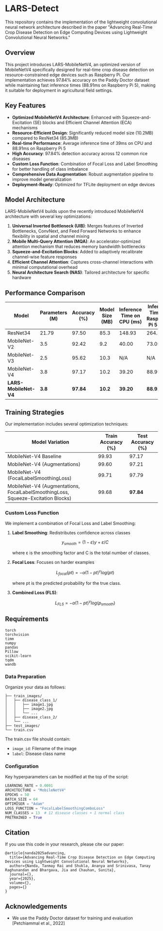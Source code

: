 # LARS-Detect

This repository contains the implementation of the lightweight convolutional neural network architecture described in the paper "Advancing Real-Time Crop Disease Detection on Edge Computing Devices using Lightweight Convolutional Neural Networks."

## Overview

This project introduces LARS-MobileNetV4, an optimized version of MobileNetV4 specifically designed for real-time crop disease detection on resource-constrained edge devices such as Raspberry Pi. Our implementation achieves 97.84% accuracy on the Paddy Doctor dataset while maintaining fast inference times (88.91ms on Raspberry Pi 5), making it suitable for deployment in agricultural field settings.

## Key Features

- **Optimized MobileNetV4 Architecture**: Enhanced with Squeeze-and-Excitation (SE) blocks and Efficient Channel Attention (ECA) mechanisms
- **Resource-Efficient Design**: Significantly reduced model size (10.2MB) compared to ResNet34 (85.3MB)
- **Real-time Performance**: Average inference time of 39ms on CPU and 88.91ms on Raspberry Pi 5
- **High Accuracy**: 97.84% detection accuracy across 12 common rice diseases
- **Custom Loss Function**: Combination of Focal Loss and Label Smoothing for better handling of class imbalance
- **Comprehensive Data Augmentation**: Robust augmentation pipeline to improve model generalization
- **Deployment-Ready**: Optimized for TFLite deployment on edge devices

## Model Architecture

LARS-MobileNetV4 builds upon the recently introduced MobileNetV4 architecture with several key optimizations:

1. **Universal Inverted Bottleneck (UIB)**: Merges features of Inverted Bottlenecks, ConvNext, and Feed Forward Networks to enhance flexibility in spatial and channel mixing
2. **Mobile Multi-Query Attention (MQA)**: An accelerator-optimized attention mechanism that reduces memory bandwidth bottlenecks
3. **Squeeze-and-Excitation Blocks**: Added to adaptively recalibrate channel-wise feature responses
4. **Efficient Channel Attention**: Captures cross-channel interactions with minimal computational overhead
5. **Neural Architecture Search (NAS)**: Tailored architecture for specific hardware

## Performance Comparison

| Model                 | Parameters (M) | Accuracy (%) | Model Size (MB) | Inference Time on CPU (ms) | Inference Time on Raspberry Pi 5 (ms) |
| --------------------- | -------------- | ------------ | --------------- | -------------------------- | ------------------------------------- |
| ResNet34              | 21.79          | 97.50        | 85.3            | 148.93                     | 264.50                                |
| MobileNet-V2          | 3.5            | 92.42        | 9.2             | 40.00                      | 73.09                                 |
| MobileNet-V3          | 2.5            | 95.62        | 10.3            | N/A                        | N/A                                   |
| MobileNet-V4          | 3.8            | 97.17        | 10.2            | 39.20                      | 88.91                                 |
| **LARS-MobileNet-V4** | **3.8**        | **97.84**    | **10.2**        | **39.20**                  | **88.91**                             |

## Training Strategies

Our implementation includes several optimization techniques:

| Model Variation                                                                  | Train Accuracy (%) | Test Accuracy (%) |
| -------------------------------------------------------------------------------- | ------------------ | ----------------- |
| MobileNet-V4 Baseline                                                            | 99.93              | 97.17             |
| MobileNet-V4 (Augmentations)                                                     | 99.60              | 97.21             |
| MobileNet-V4 (FocalLabelSmoothingLoss)                                           | 99.71              | 97.79             |
| MobileNet-V4 (Augmentations, FocalLabelSmoothingLoss, Squeeze-Excitation Blocks) | 99.68              | **97.84**         |

### Custom Loss Function

We implement a combination of Focal Loss and Label Smoothing:

1. **Label Smoothing**: Redistributes confidence across classes

   $$y_{smooth} = (1 - ε)y + ε/C$$

   where ε is the smoothing factor and C is the total number of classes.

2. **Focal Loss**: Focuses on harder examples

   $$L_{focal}(pt) = -α(1 - pt)^γ log(pt)$$

   where pt is the predicted probability for the true class.

3. **Combined Loss (FLS)**:
   
   $$L_{FLS} = -α(1 - pt)^γ log(p_{smooth})$$

## Requirements

```
torch
torchvision
timm
numpy
pandas
Pillow
scikit-learn
tqdm
wandb
```

### Data Preparation

Organize your data as follows:

```
├── train_images/
│   ├── disease_class_1/
│   │   ├── image1.jpg
│   │   ├── image2.jpg
│   │   └── ...
│   ├── disease_class_2/
│   └── ...
├── test_images/
└── train.csv
```

The train.csv file should contain:

- `image_id`: Filename of the image
- `label`: Disease class name

### Configuration

Key hyperparameters can be modified at the top of the script:

```python
LEARNING_RATE = 0.0001
ARCHITECTURE = "MobileNetV4"
EPOCHS = 50
BATCH_SIZE = 64
OPTIMISER = "Adam"
LOSS_FUNCTION = "FocalLabelSmoothingComboLoss"
NUM_CLASSES = 13  # 12 disease classes + 1 normal class
PRETRAINED = True
```

## Citation

If you use this code in your research, please cite our paper:

```
@article{nanda2025advancing,
  title={Advancing Real-Time Crop Disease Detection on Edge Computing Devices using Lightweight Convolutional Neural Networks},
  author={Nanda, Tanmay Rai and Shukla, Ananya and Srinivasa, Tanay Raghunandan and Bhargava, Jia and Chauhan, Sunita},
  journal={},
  year={2025},
  volume={},
  pages={}
}
```

## Acknowledgements

- We use the Paddy Doctor dataset for training and evaluation [Petchiammal et al., 2022]
